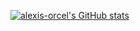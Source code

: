 [![alexis-orcel's GitHub stats](https://github-readme-stats.vercel.app/api?username=alexis-orcel)](https://github.com/alexis-orcel/github-readme-stats)
